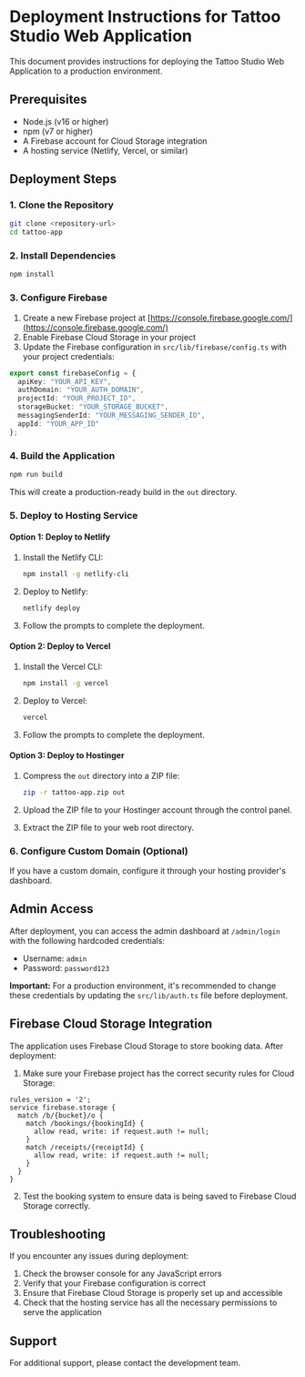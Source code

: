 # Deployment Instructions for Tattoo Studio Web Application

This document provides instructions for deploying the Tattoo Studio Web Application to a production environment.

## Prerequisites

- Node.js (v16 or higher)
- npm (v7 or higher)
- A Firebase account for Cloud Storage integration
- A hosting service (Netlify, Vercel, or similar)

## Deployment Steps

### 1. Clone the Repository

```bash
git clone <repository-url>
cd tattoo-app
```

### 2. Install Dependencies

```bash
npm install
```

### 3. Configure Firebase

1. Create a new Firebase project at [https://console.firebase.google.com/](https://console.firebase.google.com/)
2. Enable Firebase Cloud Storage in your project
3. Update the Firebase configuration in `src/lib/firebase/config.ts` with your project credentials:

```typescript
export const firebaseConfig = {
  apiKey: "YOUR_API_KEY",
  authDomain: "YOUR_AUTH_DOMAIN",
  projectId: "YOUR_PROJECT_ID",
  storageBucket: "YOUR_STORAGE_BUCKET",
  messagingSenderId: "YOUR_MESSAGING_SENDER_ID",
  appId: "YOUR_APP_ID"
};
```

### 4. Build the Application

```bash
npm run build
```

This will create a production-ready build in the `out` directory.

### 5. Deploy to Hosting Service

#### Option 1: Deploy to Netlify

1. Install the Netlify CLI:
   ```bash
   npm install -g netlify-cli
   ```

2. Deploy to Netlify:
   ```bash
   netlify deploy
   ```

3. Follow the prompts to complete the deployment.

#### Option 2: Deploy to Vercel

1. Install the Vercel CLI:
   ```bash
   npm install -g vercel
   ```

2. Deploy to Vercel:
   ```bash
   vercel
   ```

3. Follow the prompts to complete the deployment.

#### Option 3: Deploy to Hostinger

1. Compress the `out` directory into a ZIP file:
   ```bash
   zip -r tattoo-app.zip out
   ```

2. Upload the ZIP file to your Hostinger account through the control panel.

3. Extract the ZIP file to your web root directory.

### 6. Configure Custom Domain (Optional)

If you have a custom domain, configure it through your hosting provider's dashboard.

## Admin Access

After deployment, you can access the admin dashboard at `/admin/login` with the following hardcoded credentials:

- Username: `admin`
- Password: `password123`

**Important:** For a production environment, it's recommended to change these credentials by updating the `src/lib/auth.ts` file before deployment.

## Firebase Cloud Storage Integration

The application uses Firebase Cloud Storage to store booking data. After deployment:

1. Make sure your Firebase project has the correct security rules for Cloud Storage:

```
rules_version = '2';
service firebase.storage {
  match /b/{bucket}/o {
    match /bookings/{bookingId} {
      allow read, write: if request.auth != null;
    }
    match /receipts/{receiptId} {
      allow read, write: if request.auth != null;
    }
  }
}
```

2. Test the booking system to ensure data is being saved to Firebase Cloud Storage correctly.

## Troubleshooting

If you encounter any issues during deployment:

1. Check the browser console for any JavaScript errors
2. Verify that your Firebase configuration is correct
3. Ensure that Firebase Cloud Storage is properly set up and accessible
4. Check that the hosting service has all the necessary permissions to serve the application

## Support

For additional support, please contact the development team.
